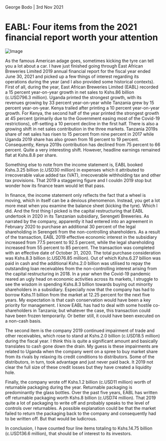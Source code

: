 George Bodo | 3rd Nov 2021


EABL: Four items from the 2021 financial report worth your attention
===

![Image](/images/beer.png)

As the famous American adage goes, sometimes kicking the tyre can tell you a lot about a car. I have just finished going through East African Breweries Limited 2019 annual financial report for the fiscal year ended June 30, 2021 and picked up a few things of interest regarding its operations during the year (and I also provided some historical contexts). First of all, during the year, East African Breweries Limited (EABL) recorded a 15 percent year-on-year growth in net sales to Kshs.86 billion (c.USD796.3 million). Uganda printed the strongest growth, with its revenues growing by 33 percent year-on-year while Tanzania grew by 15 percent year-on-year. Kenya trailed after printing a 10 percent year-on-year growth. For Kenya, the second half of the year printed the strongest growth at 45 percent (primarily due to the Government easing most of the Covid-19 restrictions), off-setting a 10 percent decline in the first half. There is also a growing shift in net sales contribution in the three markets. Tanzania 2019s share of net sales has risen to 15 percent from nine percent in 2017 while Uganda 2019 share has also grown from 16 percent to 19 percent. Consequently, Kenya 2019s contribution has declined from 75 percent to 66 percent. Quite a very interesting shift. However, headline earnings remained flat at Kshs.8.8 per share.

Something else to note from the income statement is, EABL booked Kshs.3.25 billion (c.USD30 million) in expenses which it attributed to irrecoverable value added tax (VAT), irrecoverable withholding tax and other tax provisions. That 2019 a staggering figure and I couldn 2019 stop but wonder how its finance team would let that pass.

In finance, the income statement only reflects the fact that a wheel is moving, which in itself can be a devious phenomenon. Instead, you get a lot more meat when you examine the balance sheet (kicking the tyre). Which I did. And the first thing I picked is the capital restructuring that EABL undertook in 2020 in its Tanzanian subsidiary, Serengeti Breweries. As narrated by the company, apparently it had entered into an agreement in February 2020 to purchase an additional 30 percent of the legal shareholding in Serengeti from the non-controlling shareholders. As a result of the transaction, EABL 2019 effective economic interest in the subsidiary increased from 77.5 percent to 92.5 percent, while the legal shareholding increased from 55 percent to 85 percent. The transaction was completed with an effective date of October 31, 2020. The total purchase consideration was Kshs.8.3 billion (c.USD76.85 million). Out of which Kshs.6.27 billion was paid in cash and the additional Kshs.2.0 billion was utilised to repay the outstanding loan receivables from the non-controlling interest arising from the capital restructuring in 2018. In a year when the Covid-19 pandemic reared an ugly head on economic activities across its markets, I struggle to see the wisdom in spending Kshs.8.3 billion towards buying out minority shareholders in a subsidiary. Especially now that the company has had to borrow Kshs.11 billion from the market at 12.25 percent for the next five years. My expectation is that cash conservation would have been a key priority for management. I know EABL has had to deal with some hostile co-shareholders in Tanzania; but whatever the case, this transaction could have been frozen temporarily. Or better still, it could have been executed on a non-cash basis.

The second item is the company 2019 continued impairment of trade and other receivables, which rose to stand at Kshs.2.0 billion (c.USD18.5 million) during the fiscal year. I think this is quite a significant amount and basically translates to cash gone down the drain. My guess is these impairments are related to Uganda when the company went on a spree to buy market share from its rivals by relaxing its credit conditions to distributors. Some of the distributors, in turn, took advantage and just never paid back. It 2019 not clear the full size of these credit losses but they have created a liquidity hole.

Finally, the company wrote off Kshs.1.2 billion (c.USD11 million) worth of returnable packaging during the year. Returnable packaging is predominantly the glass bottles. Over the past five years, EABL has written off returnable packaging worth Kshs.8 billion (c.USD74 million). That 2019 quite a lot of packaging to write off and probably speaks to the level of controls over returnables. A possible explanation could be that the market failed to return the packaging back to the company and consequently had to be written off. But that would be ludicrous.

In conclusion, I have counted four line items totaling to Kshs.14.75 billion (c.USD136.6 million), that should be of interest to its investors.